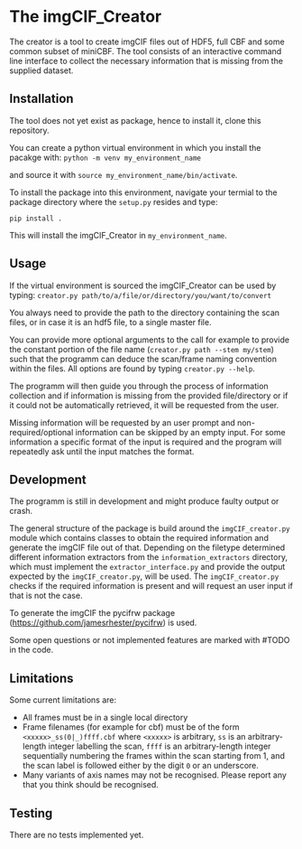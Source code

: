 # The imgCIF_Creator

The creator is a tool to create imgCIF files out of HDF5, full CBF and some common
subset of miniCBF. The tool consists of an interactive command line interface to
collect the necessary information that is missing from the supplied dataset.

## Installation

The tool does not yet exist as package, hence to install it, clone this repository.

You can create a python virtual environment in which you install the pacakge with:
`python -m venv my_environment_name`

and source it with
`source my_environment_name/bin/activate`.

To install the package into this environment, navigate your termial to the package
directory where the `setup.py` resides and type:

`pip install .`

This will install the imgCIF_Creator in `my_environment_name`.

## Usage

If the virtual environment is sourced the imgCIF_Creator can be used by typing:
`creator.py path/to/a/file/or/directory/you/want/to/convert`

You always need to provide the path to the directory containing the scan files, or
in case it is an hdf5 file, to a single master file.

You can provide more optional arguments to the call for example to provide the
constant portion of the file name (`creator.py path --stem my/stem`) such that the
programm can deduce the scan/frame naming convention within the files. All options
are found by typing `creator.py --help`.

The programm will then guide you through the process of information collection and if
information is missing from the provided file/directory or if it could not be automatically
retrieved, it will be requested from the user.

Missing information will be requested by an user prompt and non-required/optional
information can be skipped by an empty input. For some information a specific format
of the input is required and the program will repeatedly ask until the input matches
the format.

## Development

The programm is still in development and might produce faulty output or crash.

The general structure of the package is build around the `imgCIF_creator.py` module
which contains classes to obtain the required information and generate the imgCIF
file out of that. Depending on the filetype determined different information extractors
from the `information_extractors` directory, which must implement the `extractor_interface.py`
and provide the output expected by the `imgCIF_creator.py`, will be used. The
`imgCIF_creator.py` checks if the required information is present and will request
an user input if that is not the case.

To generate the imgCIF the pycifrw package (https://github.com/jamesrhester/pycifrw)
is used.

Some open questions or not implemented features are marked with #TODO in the code.

## Limitations

Some current limitations are:

- All frames must be in a single local directory
- Frame filenames (for example for cbf) must be of the form `<xxxxx>_ss(0|_)ffff.cbf`
where `<xxxxx>` is arbitrary, `ss` is an arbitrary-length integer
labelling the scan, `ffff` is an arbitrary-length integer
sequentially numbering the frames within the scan starting from
1, and the scan label is followed either by the digit `0` or
an underscore.
- Many variants of axis names may not be recognised. Please
report any that you think should be recognised.

## Testing

There are no tests implemented yet.